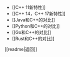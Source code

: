 - [[C++ 11新特性]]
- [[C++ 14，C++ 17新特性]]
- [[Java和C++的对比]]
- [[Python和C++的对比]]
- [[Go和C++的对比]]
- [[Rust和C++的对比]]

[[readme|返回]]